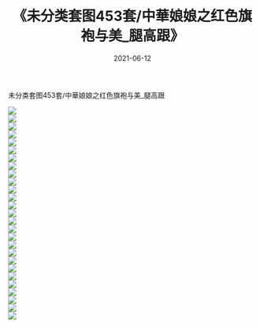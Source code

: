 ﻿---
layout: post
title:  《未分类套图453套/中華娘娘之红色旗袍与美_腿高跟》
date:   2021-06-12
img: http://img.660000.xyz/Sharelink/网络美图/2021/未分类套图453套/中華娘娘之红色旗袍与美_腿高跟/000.jpg
categories: [美女, 清纯, 唯美]
---

未分类套图453套/中華娘娘之红色旗袍与美_腿高跟

 ![](http://img.660000.xyz/Sharelink/网络美图/2021/未分类套图453套/中華娘娘之红色旗袍与美_腿高跟/001.jpg) <br>![](http://img.660000.xyz/Sharelink/网络美图/2021/未分类套图453套/中華娘娘之红色旗袍与美_腿高跟/002.jpg) <br>![](http://img.660000.xyz/Sharelink/网络美图/2021/未分类套图453套/中華娘娘之红色旗袍与美_腿高跟/003.jpg) <br>![](http://img.660000.xyz/Sharelink/网络美图/2021/未分类套图453套/中華娘娘之红色旗袍与美_腿高跟/004.jpg) <br>![](http://img.660000.xyz/Sharelink/网络美图/2021/未分类套图453套/中華娘娘之红色旗袍与美_腿高跟/005.jpg) <br>![](http://img.660000.xyz/Sharelink/网络美图/2021/未分类套图453套/中華娘娘之红色旗袍与美_腿高跟/006.jpg) <br>![](http://img.660000.xyz/Sharelink/网络美图/2021/未分类套图453套/中華娘娘之红色旗袍与美_腿高跟/007.jpg) <br>![](http://img.660000.xyz/Sharelink/网络美图/2021/未分类套图453套/中華娘娘之红色旗袍与美_腿高跟/008.jpg) <br>![](http://img.660000.xyz/Sharelink/网络美图/2021/未分类套图453套/中華娘娘之红色旗袍与美_腿高跟/009.jpg) <br>![](http://img.660000.xyz/Sharelink/网络美图/2021/未分类套图453套/中華娘娘之红色旗袍与美_腿高跟/010.jpg) <br>![](http://img.660000.xyz/Sharelink/网络美图/2021/未分类套图453套/中華娘娘之红色旗袍与美_腿高跟/011.jpg) <br>![](http://img.660000.xyz/Sharelink/网络美图/2021/未分类套图453套/中華娘娘之红色旗袍与美_腿高跟/012.jpg) <br>![](http://img.660000.xyz/Sharelink/网络美图/2021/未分类套图453套/中華娘娘之红色旗袍与美_腿高跟/013.jpg) <br>![](http://img.660000.xyz/Sharelink/网络美图/2021/未分类套图453套/中華娘娘之红色旗袍与美_腿高跟/014.jpg) <br>![](http://img.660000.xyz/Sharelink/网络美图/2021/未分类套图453套/中華娘娘之红色旗袍与美_腿高跟/015.jpg) <br>![](http://img.660000.xyz/Sharelink/网络美图/2021/未分类套图453套/中華娘娘之红色旗袍与美_腿高跟/016.jpg) <br>![](http://img.660000.xyz/Sharelink/网络美图/2021/未分类套图453套/中華娘娘之红色旗袍与美_腿高跟/017.jpg) <br>![](http://img.660000.xyz/Sharelink/网络美图/2021/未分类套图453套/中華娘娘之红色旗袍与美_腿高跟/018.jpg) <br>![](http://img.660000.xyz/Sharelink/网络美图/2021/未分类套图453套/中華娘娘之红色旗袍与美_腿高跟/019.jpg) <br>![](http://img.660000.xyz/Sharelink/网络美图/2021/未分类套图453套/中華娘娘之红色旗袍与美_腿高跟/020.jpg) <br>![](http://img.660000.xyz/Sharelink/网络美图/2021/未分类套图453套/中華娘娘之红色旗袍与美_腿高跟/021.jpg) <br>![](http://img.660000.xyz/Sharelink/网络美图/2021/未分类套图453套/中華娘娘之红色旗袍与美_腿高跟/022.jpg) <br>![](http://img.660000.xyz/Sharelink/网络美图/2021/未分类套图453套/中華娘娘之红色旗袍与美_腿高跟/023.jpg) <br>![](http://img.660000.xyz/Sharelink/网络美图/2021/未分类套图453套/中華娘娘之红色旗袍与美_腿高跟/024.jpg) <br>![](http://img.660000.xyz/Sharelink/网络美图/2021/未分类套图453套/中華娘娘之红色旗袍与美_腿高跟/025.jpg) <br>![](http://img.660000.xyz/Sharelink/网络美图/2021/未分类套图453套/中華娘娘之红色旗袍与美_腿高跟/026.jpg) <br>![](http://img.660000.xyz/Sharelink/网络美图/2021/未分类套图453套/中華娘娘之红色旗袍与美_腿高跟/027.jpg) <br>